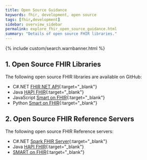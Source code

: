 ```yaml
---
title: Open Source Guidance
keywords: fhir, development, open source
tags: [fhir,development]
sidebar: overview_sidebar
permalink: explore_fhir_open_source_guidance.html
summary: "Details of open source FHIR libraries."
---
```


{% include custom/search.warnbanner.html %}

## 1. Open Source FHIR Libraries ##

The following open source FHIR libraries are available on GitHub:

- C#.NET [FHIR NET API](https://github.com/ewoutkramer/fhir-net-api){:target="_blank"}
- Java [HAPI FHIR](https://github.com/jamesagnew/hapi-fhir){:target="_blank"}
- JavaScript [Smart on FHIR](https://github.com/smart-on-fhir/client-js){:target="_blank"}
- Python [Smart on FHIR](https://github.com/smart-on-fhir/client-py){:target="_blank"}

## 2. Open Source FHIR Reference Servers ##

The following open source FHIR Reference servers:

- C#.NET [Spark FHIR Server](http://spark.furore.com/){:target="_blank"}
- Java [HAPI FHIR](http://hapifhir.io/){:target="_blank"}
- [SMART on FHIR](http://docs.smarthealthit.org/sandbox/){:target="_blank"}
